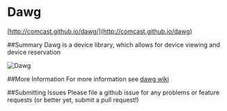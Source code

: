 Dawg
====

[http://comcast.github.io/dawg/](http://comcast.github.io/dawg)

##Summary
Dawg is a device library, which allows for device viewing and device reservation

![Dawg](http://comcast.github.io/dawg/images/dawg-shield.png)


##More Information
For more information see [dawg wiki](https://github.com/Comcast/dawg/wiki)

##Submitting Issues
Please file a github issue for any problems or feature requests (or better yet, submit a pull request!)

